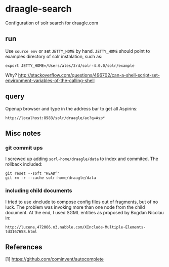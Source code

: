 draagle-search
==============

Configuration of solr search for draagle.com

## run

Use `source env` or set `JETTY_HOME` by hand. `JETTY_HOME` should point to examples directory
of solr instalation, such as:

    export JETTY_HOME=/Users/ales/3rd/solr-4.0.0/solr/example

Why? http://stackoverflow.com/questions/496702/can-a-shell-script-set-environment-variables-of-the-calling-shell

## query

Openup browser and type in the address bar to get all Aspirins:

    http://localhost:8983/solr/draagle/ac?q=Asp*



## Misc notes

### git commit ups
I screwed up adding `sorl-home/draagle/data` to index and commited. The rollback included:

    git reset --soft "HEAD^"
    git rm -r --cache solr-home/draagle/data

### including child documents
I tried to use xinclude to compose config files out of fragments, but of no luck. The problem was
invoking more than one node from the child document. At the end, I used SGML entities as
proposed by Bogdan Nicolau in:

    http://lucene.472066.n3.nabble.com/XInclude-Multiple-Elements-td3167658.html

## References

  [1] https://github.com/cominvent/autocomplete
